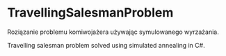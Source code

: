 # TravellingSalesmanProblem

Roziązanie problemu komiwojażera używając symulowanego wyrzażania.

Travelling salesman problem solved using simulated annealing in C#.
